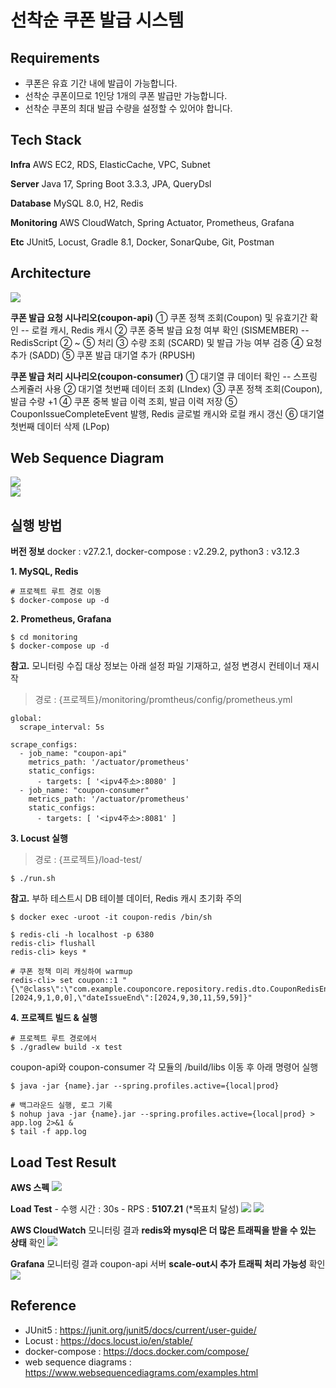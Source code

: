 # 선착순 쿠폰 발급 시스템

## Requirements
- 쿠폰은 유효 기간 내에 발급이 가능합니다.
- 선착순 쿠폰이므로 1인당 1개의 쿠폰 발급만 가능합니다.
- 선착순 쿠폰의 최대 발급 수량을 설정할 수 있어야 합니다.


## Tech Stack

**Infra** 
AWS EC2, RDS, ElasticCache, VPC, Subnet

**Server** 
Java 17, Spring Boot 3.3.3, JPA, QueryDsl

**Database**
MySQL 8.0, H2, Redis

**Monitoring**
AWS CloudWatch, Spring Actuator, Prometheus, Grafana

**Etc** 
JUnit5, Locust, Gradle 8.1, Docker, SonarQube, Git, Postman

## Architecture
<img src="https://github.com/ljw1126/user-content/blob/master/coupon-issue/flow.png?raw=true"/>

**쿠폰 발급 요청 시나리오(coupon-api)**
① 쿠폰 정책 조회(Coupon) 및 유효기간 확인 -- 로컬 캐시, Redis 캐시
② 쿠폰 중복 발급 요청 여부 확인 (SISMEMBER) -- RedisScript ② ~ ⑤ 처리
③ 수량 조회 (SCARD) 및 발급 가능 여부 검증
④ 요청 추가 (SADD)
⑤ 쿠폰 발급 대기열 추가 (RPUSH)

**쿠폰 발급 처리 시나리오(coupon-consumer)**
 ① 대기열 큐 데이터 확인 -- 스프링 스케쥴러 사용
 ② 대기열 첫번째 데이터 조회 (LIndex)
 ③ 쿠폰 정책 조회(Coupon), 발급 수량 +1 
 ④ 쿠폰 중복 발급 이력 조회, 발급 이력 저장 
 ⑤ CouponIssueCompleteEvent 발행, Redis 글로벌 캐시와 로컬 캐시 갱신
 ⑥ 대기열 첫번째 데이터 삭제 (LPop) 

## Web Sequence Diagram
<img src="https://github.com/ljw1126/user-content/blob/master/coupon-issue/websequencediagrams/coupon-issue%20.png?raw=true"/>
<br/>
<img src="https://github.com/ljw1126/user-content/blob/master/coupon-issue/websequencediagrams/coupon-consumer.png?raw=true"/>

## 실행 방법
**버전 정보** 
docker : v27.2.1, docker-compose : v2.29.2, python3 : v3.12.3

**1. MySQL, Redis**
```shell
# 프로젝트 루트 경로 이동
$ docker-compose up -d
```

**2. Prometheus, Grafana**
```shell
$ cd monitoring
$ docker-compose up -d
```


**참고.** 모니터링 수집 대상 정보는 아래 설정 파일 기재하고, 설정 변경시 컨테이너 재시작
> 경로 : {프로젝트}/monitoring/promtheus/config/prometheus.yml
```text
global:
  scrape_interval: 5s

scrape_configs:
  - job_name: "coupon-api"
    metrics_path: '/actuator/prometheus'
    static_configs:
      - targets: [ '<ipv4주소>:8080' ]
  - job_name: "coupon-consumer"
    metrics_path: '/actuator/prometheus'
    static_configs:
      - targets: [ '<ipv4주소>:8081' ]
```

**3. Locust 실행**
> 경로 : {프로젝트}/load-test/
```shell
$ ./run.sh
```
**참고.** 부하 테스트시 DB 테이블 데이터, Redis 캐시 초기화 주의
```shell
$ docker exec -uroot -it coupon-redis /bin/sh

$ redis-cli -h localhost -p 6380
redis-cli> flushall
redis-cli> keys *

# 쿠폰 정책 미리 캐싱하여 warmup
redis-cli> set coupon::1 "{\"@class\":\"com.example.couponcore.repository.redis.dto.CouponRedisEntity\",\"id\":1,\"couponType\":\"FIRST_COME_FIRST_SERVED\",\"totalQuantity\":500,\"availableIssueQuantity\":true,\"dateIssueStart\":[2024,9,1,0,0],\"dateIssueEnd\":[2024,9,30,11,59,59]}"
```


**4. 프로젝트 빌드 & 실행**
```shell
# 프로젝트 루트 경로에서 
$ ./gradlew build -x test
```

coupon-api와 coupon-consumer 각 모듈의 /build/libs 이동 후 아래 명령어 실행
```shell
$ java -jar {name}.jar --spring.profiles.active={local|prod}

# 백그라운드 실행, 로그 기록
$ nohup java -jar {name}.jar --spring.profiles.active={local|prod} > app.log 2>&1 &
$ tail -f app.log
```

## Load Test Result

**AWS 스펙** 
<img src="https://github.com/ljw1126/user-content/blob/master/coupon-issue/aws/spec.png?raw=true"/>
<br/>

**Load Test** 
\- 수행 시간 : 30s 
\- RPS : **5107.21** (*목표치 달성)
<img src="https://github.com/ljw1126/user-content/blob/master/coupon-issue/aws/load-test-result1.png?raw=true"/>
<img src="https://github.com/ljw1126/user-content/blob/master/coupon-issue/aws/load-test-result2.png?raw=true"/>
<br/>

**AWS CloudWatch**
모니터링 결과 **redis와 mysql은 더 많은 트래픽을 받을 수 있는 상태** 확인
<img src="https://github.com/ljw1126/user-content/blob/master/coupon-issue/aws/cloudwatch.png?raw=true"/>
<br/>

**Grafana**
모니터링 결과 coupon-api 서버 **scale-out시 추가 트래픽 처리 가능성** 확인
<img src="https://github.com/ljw1126/user-content/blob/master/coupon-issue/aws/grafana.png?raw=true"/>


## Reference 
- JUnit5 : https://junit.org/junit5/docs/current/user-guide/
- Locust : https://docs.locust.io/en/stable/
- docker-compose : https://docs.docker.com/compose/
- web sequence diagrams : https://www.websequencediagrams.com/examples.html
